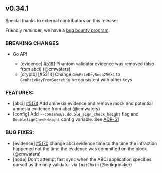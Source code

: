 ## v0.34.1

Special thanks to external contributors on this release:

Friendly reminder, we have a [bug bounty program](https://hackerone.com/tendermint).

### BREAKING CHANGES

- Go API

    - [evidence] [\#5181](https://github.com/tendermint/tendermint/pull/5181) Phantom validator evidence was removed (also from abci) (@cmwaters) 
    - [crypto] [\#5214] Change `GenPrivKeySecp256k1` to `GenPrivKeyFromSecret` to be consistent with other keys

### FEATURES:

- [abci] [\#5174](https://github.com/tendermint/tendermint/pull/5174) Add amnesia evidence and remove mock and potential amnesia evidence from abci (@cmwaters)
- [config] Add `--consensus.double_sign_check_height` flag and `DoubleSignCheckHeight` config variable. See [ADR-51](https://github.com/tendermint/tendermint/blob/master/docs/architecture/adr-051-double-signing-risk-reduction.md)

### BUG FIXES:

- [evidence] [\#5170](https://github.com/tendermint/tendermint/pull/5170) change abci evidence time to the time the infraction happened not the time the evidence was committed on the block (@cmwaters)
- [node] Don't attempt fast sync when the ABCI application specifies ourself as the only validator via `InitChain` (@erikgrinaker)
